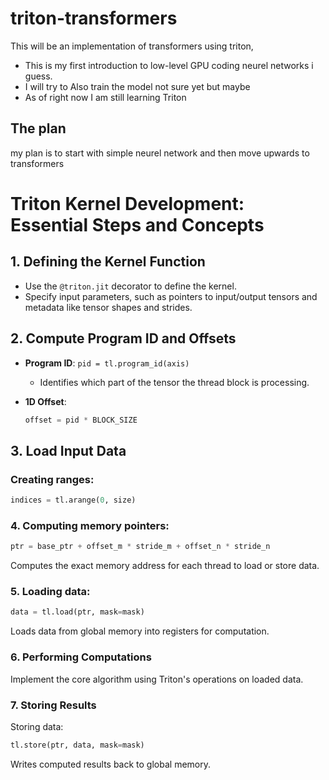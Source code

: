 # triton-transformers

This will be an implementation of  transformers using triton, 
- This is my first introduction to low-level GPU coding neurel networks i guess. 
- I will try to Also train the model not sure yet but maybe 
- As of right now I am still learning Triton 

## The plan  
my plan is to start with simple neurel network and then move upwards to transformers 

# Triton Kernel Development: Essential Steps and Concepts

## 1. Defining the Kernel Function

- Use the `@triton.jit` decorator to define the kernel.
- Specify input parameters, such as pointers to input/output tensors and metadata like tensor shapes and strides.

## 2. Compute Program ID and Offsets

- **Program ID**: `pid = tl.program_id(axis)`
  - Identifies which part of the tensor the thread block is processing.

- **1D Offset**: 
  ```python
  offset = pid * BLOCK_SIZE
  
## 3. Load Input Data

### Creating ranges:

```python
indices = tl.arange(0, size)
```

### 4. Computing memory pointers:
```python
ptr = base_ptr + offset_m * stride_m + offset_n * stride_n
```
Computes the exact memory address for each thread to load or store data.

### 5. Loading data:
```python
data = tl.load(ptr, mask=mask)
```
Loads data from global memory into registers for computation.

### 6. Performing Computations
Implement the core algorithm using Triton's operations on loaded data.

### 7. Storing Results
Storing data:
```python
tl.store(ptr, data, mask=mask)
```
Writes computed results back to global memory.

